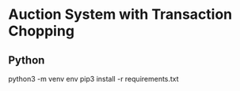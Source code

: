# Auction System with Transaction Chopping

## Python

python3 -m venv env
pip3 install -r requirements.txt
